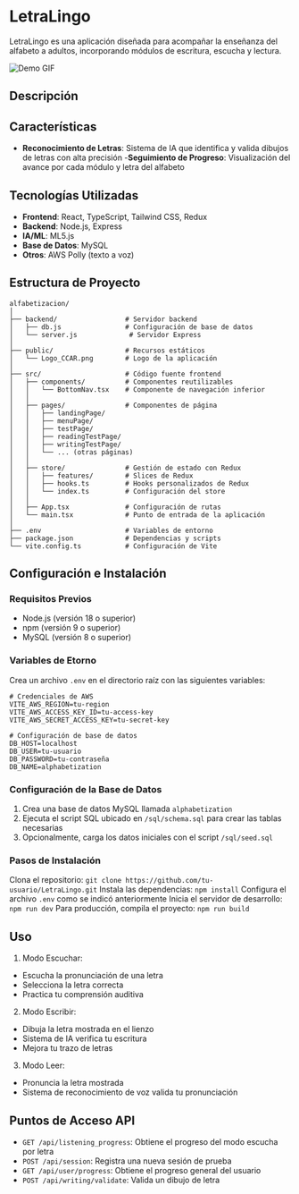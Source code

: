 # LetraLingo

LetraLingo es una aplicación diseñada para acompañar la enseñanza del alfabeto a adultos, incorporando módulos de escritura, escucha y lectura.

![Demo GIF](public/demo_video.gif)

## Descripción

## Características

- **Reconocimiento de Letras**: Sistema de IA que identifica y valida dibujos de letras con alta precisión -**Seguimiento de Progreso**: Visualización del avance por cada módulo y letra del alfabeto

## Tecnologías Utilizadas

- **Frontend**: React, TypeScript, Tailwind CSS, Redux
- **Backend**: Node.js, Express
- **IA/ML**: ML5.js
- **Base de Datos**: MySQL
- **Otros**: AWS Polly (texto a voz)

## Estructura de Proyecto

```
alfabetizacion/
│
├── backend/                 # Servidor backend
│   ├── db.js                # Configuración de base de datos
│   └── server.js             # Servidor Express
│
├── public/                  # Recursos estáticos
│   └── Logo_CCAR.png        # Logo de la aplicación
│
├── src/                     # Código fuente frontend
│   ├── components/          # Componentes reutilizables
│   │   └── BottomNav.tsx    # Componente de navegación inferior
│   │
│   ├── pages/               # Componentes de página
│   │   ├── landingPage/
│   │   ├── menuPage/
│   │   ├── testPage/
│   │   ├── readingTestPage/
│   │   ├── writingTestPage/
│   │   └── ... (otras páginas)
│   │
│   ├── store/               # Gestión de estado con Redux
│   │   ├── features/        # Slices de Redux
│   │   ├── hooks.ts         # Hooks personalizados de Redux
│   │   └── index.ts         # Configuración del store
│   │
│   ├── App.tsx              # Configuración de rutas
│   └── main.tsx             # Punto de entrada de la aplicación
│
├── .env                     # Variables de entorno
├── package.json             # Dependencias y scripts
└── vite.config.ts           # Configuración de Vite
```

## Configuración e Instalación

### Requisitos Previos

- Node.js (versión 18 o superior)
- npm (versión 9 o superior)
- MySQL (versión 8 o superior)

### Variables de Etorno

Crea un archivo `.env` en el directorio raíz con las siguientes variables:

```
# Credenciales de AWS
VITE_AWS_REGION=tu-region
VITE_AWS_ACCESS_KEY_ID=tu-access-key
VITE_AWS_SECRET_ACCESS_KEY=tu-secret-key

# Configuración de base de datos
DB_HOST=localhost
DB_USER=tu-usuario
DB_PASSWORD=tu-contraseña
DB_NAME=alphabetization
```

### Configuración de la Base de Datos

1. Crea una base de datos MySQL llamada `alphabetization`
2. Ejecuta el script SQL ubicado en `/sql/schema.sql` para crear las tablas necesarias
3. Opcionalmente, carga los datos iniciales con el script `/sql/seed.sql`

### Pasos de Instalación

Clona el repositorio: `git clone https://github.com/tu-usuario/LetraLingo.git`
Instala las dependencias: `npm install`
Configura el archivo `.env` como se indicó anteriormente
Inicia el servidor de desarrollo: `npm run dev`
Para producción, compila el proyecto: `npm run build`

## Uso

1. Modo Escuchar:

- Escucha la pronunciación de una letra
- Selecciona la letra correcta
- Practica tu comprensión auditiva

2. Modo Escribir:

- Dibuja la letra mostrada en el lienzo
- Sistema de IA verifica tu escritura
- Mejora tu trazo de letras

3. Modo Leer:

- Pronuncia la letra mostrada
- Sistema de reconocimiento de voz valida tu pronunciación

## Puntos de Acceso API

- `GET /api/listening_progress`: Obtiene el progreso del modo escucha por letra
- `POST /api/session`: Registra una nueva sesión de prueba
- `GET /api/user/progress`: Obtiene el progreso general del usuario
- `POST /api/writing/validate`: Valida un dibujo de letra
